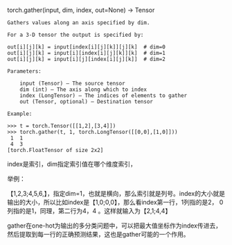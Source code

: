torch.gather(input, dim, index, out=None) → Tensor

    Gathers values along an axis specified by dim.
    
    For a 3-D tensor the output is specified by:
    
    out[i][j][k] = input[index[i][j][k]][j][k]  # dim=0
    out[i][j][k] = input[i][index[i][j][k]][k]  # dim=1
    out[i][j][k] = input[i][j][index[i][j][k]]  # dim=2
    
    Parameters: 
    
        input (Tensor) – The source tensor
        dim (int) – The axis along which to index
        index (LongTensor) – The indices of elements to gather
        out (Tensor, optional) – Destination tensor
    
    Example:
    
    >>> t = torch.Tensor([[1,2],[3,4]])
    >>> torch.gather(t, 1, torch.LongTensor([[0,0],[1,0]]))
     1  1
     4  3
    [torch.FloatTensor of size 2x2]
index是索引，dim指定索引值在哪个维度索引，

举例：

【1,2,3;4,5,6,】，指定dim=1，也就是横向，那么索引就是列号。index的大小就是输出的大小，所以比如index是【1,0;0,0】，那么看index第一行，1列指的是2， 0列指的是1，同理，第二行为4，4 。这样就输入为【2,1;4,4】

gather在one-hot为输出的多分类问题中，可以把最大值坐标作为index传进去，然后提取到每一行的正确预测结果，这也是gather可能的一个作用。